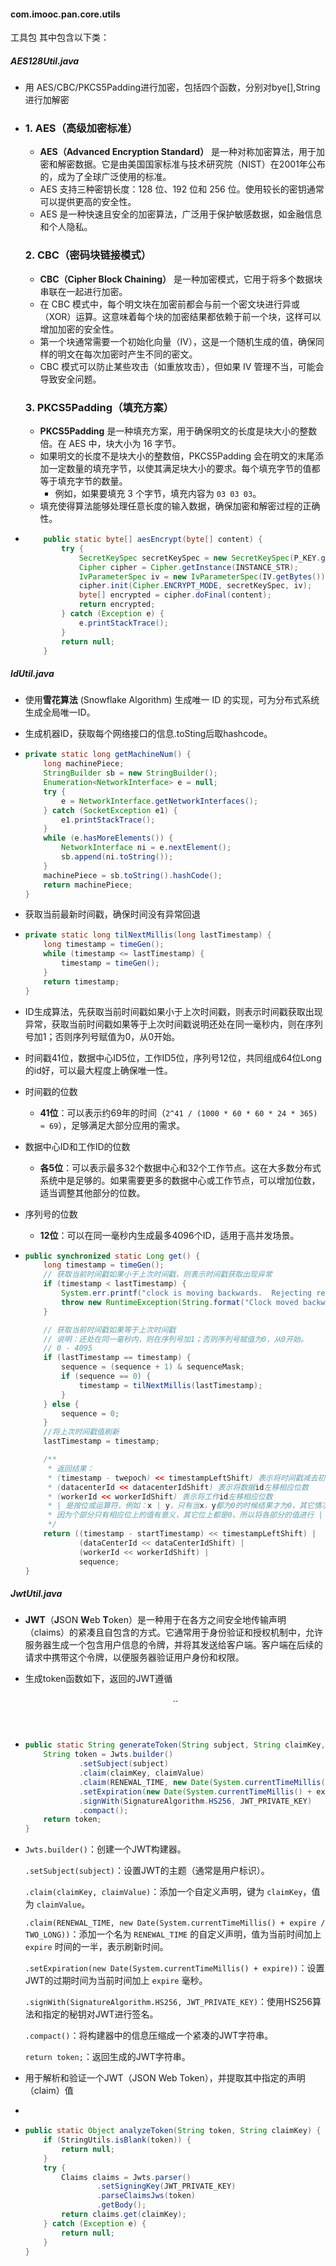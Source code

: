 #### com.imooc.pan.core.utils

工具包 其中包含以下类：

##### AES128Util.java

- 用 AES/CBC/PKCS5Padding进行加密，包括四个函数，分别对bye[],String进行加解密

- ### 1. AES（高级加密标准）

  - **AES（Advanced Encryption Standard）** 是一种对称加密算法，用于加密和解密数据。它是由美国国家标准与技术研究院（NIST）在2001年公布的，成为了全球广泛使用的标准。
  - AES 支持三种密钥长度：128 位、192 位和 256 位。使用较长的密钥通常可以提供更高的安全性。
  - AES 是一种快速且安全的加密算法，广泛用于保护敏感数据，如金融信息和个人隐私。

  ### 2. CBC（密码块链接模式）

  - **CBC（Cipher Block Chaining）** 是一种加密模式，它用于将多个数据块串联在一起进行加密。
  - 在 CBC 模式中，每个明文块在加密前都会与前一个密文块进行异或（XOR）运算。这意味着每个块的加密结果都依赖于前一个块，这样可以增加加密的安全性。
  - 第一个块通常需要一个初始化向量（IV），这是一个随机生成的值，确保同样的明文在每次加密时产生不同的密文。
  - CBC 模式可以防止某些攻击（如重放攻击），但如果 IV 管理不当，可能会导致安全问题。

  ### 3. PKCS5Padding（填充方案）

  - **PKCS5Padding** 是一种填充方案，用于确保明文的长度是块大小的整数倍。在 AES 中，块大小为 16 字节。
  - 如果明文的长度不是块大小的整数倍，PKCS5Padding 会在明文的末尾添加一定数量的填充字节，以使其满足块大小的要求。每个填充字节的值都等于填充字节的数量。
    - 例如，如果要填充 3 个字节，填充内容为 `03 03 03`。
  - 填充使得算法能够处理任意长度的输入数据，确保加密和解密过程的正确性。

- ```java
      public static byte[] aesEncrypt(byte[] content) {
          try {
              SecretKeySpec secretKeySpec = new SecretKeySpec(P_KEY.getBytes(), AES_STR);
              Cipher cipher = Cipher.getInstance(INSTANCE_STR);
              IvParameterSpec iv = new IvParameterSpec(IV.getBytes());
              cipher.init(Cipher.ENCRYPT_MODE, secretKeySpec, iv);
              byte[] encrypted = cipher.doFinal(content);
              return encrypted;
          } catch (Exception e) {
              e.printStackTrace();
          }
          return null;
      }
  ```

##### IdUtil.java

- 使用**雪花算法** (Snowflake Algorithm) 生成唯一 ID 的实现，可为分布式系统生成全局唯一ID。

- 生成机器ID，获取每个网络接口的信息.toSting后取hashcode。

- ```java
  private static long getMachineNum() {
      long machinePiece;
      StringBuilder sb = new StringBuilder();
      Enumeration<NetworkInterface> e = null;
      try {
          e = NetworkInterface.getNetworkInterfaces();
      } catch (SocketException e1) {
          e1.printStackTrace();
      }
      while (e.hasMoreElements()) {
          NetworkInterface ni = e.nextElement();
          sb.append(ni.toString());
      }
      machinePiece = sb.toString().hashCode();
      return machinePiece;
  }
  ```

- 获取当前最新时间戳，确保时间没有异常回退

- ```java
  private static long tilNextMillis(long lastTimestamp) {
      long timestamp = timeGen();
      while (timestamp <= lastTimestamp) {
          timestamp = timeGen();
      }
      return timestamp;
  }
  ```

- ID生成算法，先获取当前时间戳如果小于上次时间戳，则表示时间戳获取出现异常，获取当前时间戳如果等于上次时间戳说明还处在同一毫秒内，则在序列号加1；否则序列号赋值为0，从0开始。
- 时间戳41位，数据中心ID5位，工作ID5位，序列号12位，共同组成64位Long的id好，可以最大程度上确保唯一性。
- 时间戳的位数
  - **41位**：可以表示约69年的时间（`2^41 / (1000 * 60 * 60 * 24 * 365) ≈ 69`），足够满足大部分应用的需求。
- 数据中心ID和工作ID的位数
  - **各5位**：可以表示最多32个数据中心和32个工作节点。这在大多数分布式系统中是足够的。如果需要更多的数据中心或工作节点，可以增加位数，适当调整其他部分的位数。
- 序列号的位数
  - **12位**：可以在同一毫秒内生成最多4096个ID，适用于高并发场景。

- ```java
  public synchronized static Long get() {
      long timestamp = timeGen();
      // 获取当前时间戳如果小于上次时间戳，则表示时间戳获取出现异常
      if (timestamp < lastTimestamp) {
          System.err.printf("clock is moving backwards.  Rejecting requests until %d.", lastTimestamp);
          throw new RuntimeException(String.format("Clock moved backwards.  Refusing to generate id for %d milliseconds", lastTimestamp - timestamp));
      }
  
      // 获取当前时间戳如果等于上次时间戳
      // 说明：还处在同一毫秒内，则在序列号加1；否则序列号赋值为0，从0开始。
      // 0 - 4095
      if (lastTimestamp == timestamp) {
          sequence = (sequence + 1) & sequenceMask;
          if (sequence == 0) {
              timestamp = tilNextMillis(lastTimestamp);
          }
      } else {
          sequence = 0;
      }
      //将上次时间戳值刷新
      lastTimestamp = timestamp;
  
      /**
       * 返回结果：
       * (timestamp - twepoch) << timestampLeftShift) 表示将时间戳减去初始时间戳，再左移相应位数
       * (datacenterId << datacenterIdShift) 表示将数据id左移相应位数
       * (workerId << workerIdShift) 表示将工作id左移相应位数
       * | 是按位或运算符，例如：x | y，只有当x，y都为0的时候结果才为0，其它情况结果都为1。
       * 因为个部分只有相应位上的值有意义，其它位上都是0，所以将各部分的值进行 | 运算就能得到最终拼接好的id
       */
      return ((timestamp - startTimestamp) << timestampLeftShift) |
              (dataCenterId << dataCenterIdShift) |
              (workerId << workerIdShift) |
              sequence;
  }
  ```

##### JwtUtil.java

- **JWT**（**J**SON **W**eb **T**oken）是一种用于在各方之间安全地传输声明（claims）的紧凑且自包含的方式。它通常用于身份验证和授权机制中，允许服务器生成一个包含用户信息的令牌，并将其发送给客户端。客户端在后续的请求中携带这个令牌，以便服务器验证用户身份和权限。

- 生成token函数如下，返回的JWT遵循<Header>.<Payload>.<Signature>

- ```java
  public static String generateToken(String subject, String claimKey, Object claimValue, Long expire) {
      String token = Jwts.builder()
              .setSubject(subject)
              .claim(claimKey, claimValue)
              .claim(RENEWAL_TIME, new Date(System.currentTimeMillis() + expire / TWO_LONG))
              .setExpiration(new Date(System.currentTimeMillis() + expire))
              .signWith(SignatureAlgorithm.HS256, JWT_PRIVATE_KEY)
              .compact();
      return token;
  }
  ```

- `Jwts.builder()`：创建一个JWT构建器。

  `.setSubject(subject)`：设置JWT的主题（通常是用户标识）。

  `.claim(claimKey, claimValue)`：添加一个自定义声明，键为 `claimKey`，值为 `claimValue`。

  `.claim(RENEWAL_TIME, new Date(System.currentTimeMillis() + expire / TWO_LONG))`：添加一个名为 `RENEWAL_TIME` 的自定义声明，值为当前时间加上 `expire` 时间的一半，表示刷新时间。

  `.setExpiration(new Date(System.currentTimeMillis() + expire))`：设置JWT的过期时间为当前时间加上 `expire` 毫秒。

  `.signWith(SignatureAlgorithm.HS256, JWT_PRIVATE_KEY)`：使用HS256算法和指定的秘钥对JWT进行签名。

  `.compact()`：将构建器中的信息压缩成一个紧凑的JWT字符串。

  `return token;`：返回生成的JWT字符串。

- 用于解析和验证一个JWT（JSON Web Token），并提取其中指定的声明（claim）值

- 

- ```java
  public static Object analyzeToken(String token, String claimKey) {
      if (StringUtils.isBlank(token)) {
          return null;
      }
      try {
          Claims claims = Jwts.parser()
                  .setSigningKey(JWT_PRIVATE_KEY)
                  .parseClaimsJws(token)
                  .getBody();
          return claims.get(claimKey);
      } catch (Exception e) {
          return null;
      }
  }
  ```